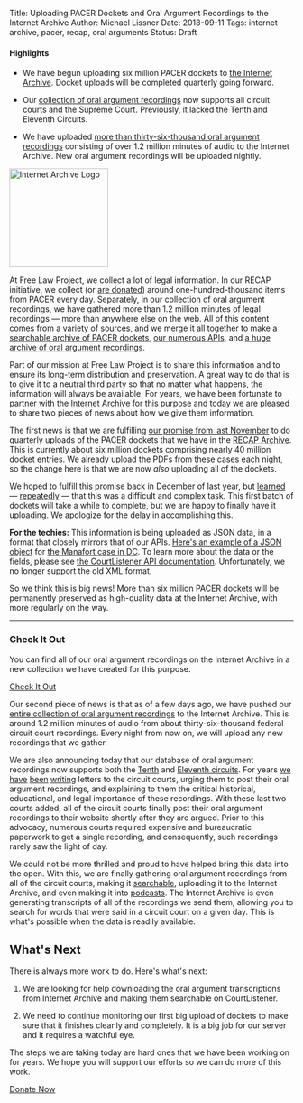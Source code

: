 Title: Uploading PACER Dockets and Oral Argument Recordings to the Internet Archive 
Author: Michael Lissner
Date: 2018-09-11
Tags: internet archive, pacer, recap, oral arguments
Status: Draft


<div class="well">
<h4>Highlights</h4>
<ul>
  <li><p>We have begun uploading six million PACER dockets to <a href="https://archive.org/details/usfederalcourts" target="_blank">the Internet Archive</a>. Docket uploads will be completed quarterly going forward.</p></li>
 
  <li><p>Our <a href="https://www.courtlistener.com/audio/" target="_blank">collection of oral argument recordings</a> now supports all circuit courts and the Supreme Court. Previously, it lacked the Tenth and Eleventh Circuits.</p></li>
 
  <li><p>We have uploaded <a href="https://archive.org/details/uscourtsoralarguments" target="_blank">more than thirty-six-thousand oral argument recordings</a> consisting of over 1.2 million minutes of audio to the Internet Archive. New oral argument recordings will be uploaded nightly.</p></li>
</ul>
</div>

<div class="right-image">
    <img src="{filename}/images/logos/internet-archive.svg"
         alt="Internet Archive Logo"
         class="img-responsive"
         height="175"
         width="175">
</div>

<!-- PELICAN_BEGIN_SUMMARY -->
At Free Law Project, we collect a lot of legal information. In our RECAP initiative, we collect (or [are donated][recap]) around one-hundred-thousand items from PACER every day. Separately, in our collection of oral argument recordings, we have gathered more than 1.2 million minutes of legal recordings — more than anywhere else on the web. All of this content comes from [a variety of sources][coverage], and we merge it all together to make [a searchable archive of PACER dockets][recap-archive], [our numerous APIs][api], and [a huge archive of oral argument recordings][oa].


Part of our mission at Free Law Project is to share this information and to ensure its long-term distribution and preservation. A great way to do that is to give it to a neutral third party so that no matter what happens, the information will always be available. For years, we have been fortunate to partner with the [Internet Archive][ia] for this purpose and today we are pleased to share two pieces of news about how we give them information.
<!-- PELICAN_END_SUMMARY -->

The first news is that we are fulfilling [our promise from last November][promise] to do quarterly uploads of the PACER dockets that we have in the [RECAP Archive][recap-archive]. This is currently about six million dockets comprising nearly 40 million docket entries. We already upload the PDFs from these cases each night, so the change here is that we are now *also* uploading all of the dockets. 

We hoped to fulfill this promise back in December of last year, but [learned][gh1] — [repeatedly][gh2] — that this was a difficult and complex task. This first batch of dockets will take a while to complete, but we are happy to finally have it uploading. We apologize for the delay in accomplishing this.

<p class="alert bg-warning"><i class="fa fa-bug"></i> <strong>For the techies:</strong> This information is being uploaded as JSON data, in a format that closely mirrors that of our APIs. <a href="https://archive.org/download/gov.uscourts.dcd.190597/gov.uscourts.dcd.190597.docket.json">Here's an example of a JSON object</a> for <a href="https://www.courtlistener.com/docket/6183591/united-states-v-manafort/">the Manafort case in DC</a>. To learn more about the data or the fields, please see <a href="https://www.courtlistener.com/api/rest-info/">the CourtListener API documentation</a>. Unfortunately, we no longer support the old XML format.
</p>

So we think this is big news! More than six million PACER dockets will be permanently preserved as high-quality data at the Internet Archive, with more regularly on the way.

---

<div class="col-xs-5 pull-right col-sm-3 bg-primary">
    <h3>Check It Out</h3>
    <p>You can find all of our oral argument recordings on the Internet Archive in a new collection we have created for this purpose.
    </p>
    <p><a href="https://archive.org/details/uscourtsoralarguments" target="_blank" class="btn btn-info btn-block">Check It Out</a>
</div>

Our second piece of news is that as of a few days ago, we have pushed our [entire collection of oral argument recordings][oa] to the Internet Archive. This is around 1.2 million minutes of audio from about thirty-six-thousand federal circuit court recordings. Every night from now on, we will upload any new recordings that we gather.

We are also announcing today that our database of oral argument recordings now supports both the [Tenth][ca10] and [Eleventh circuits][ca11]. For years [we][letter1] [have][letter2] [been][letter3] [writing][letter4] letters to the circuit courts, urging them to post their oral argument recordings, and explaining to them the critical historical, educational, and legal importance of these recordings. With these last two courts added, all of the circuit courts finally post their oral argument recordings to their website shortly after they are argued. Prior to this advocacy, numerous courts required expensive and bureaucratic paperwork to get a single recording, and consequently, such recordings rarely saw the light of day.

We could not be more thrilled and proud to have helped bring this data into the open. With this, we are finally gathering oral argument recordings from all of the circuit courts, making it [searchable][oa], uploading it to the Internet Archive, and even making it into [podcasts][podcasts]. The Internet Archive is even generating transcripts of all of the recordings we send them, allowing you to search for words that were said in a circuit court on a given day. This is what's possible when the data is readily available. 

## What's Next

There is always more work to do. Here's what's next:

1. We are looking for help downloading the oral argument transcriptions from Internet Archive and making them searchable on CourtListener.

1. We need to continue monitoring our first big upload of dockets to make sure that it finishes cleanly and completely. It is a big job for our server and it requires a watchful eye.

The steps we are taking today are hard ones that we have been working on for years. We hope you will support our efforts so we can do more of this work.

<a href="https://www.courtlistener.com/donate/?referrer=ia-announcement" class="btn btn-danger btn-lg" target="_blank">
    <i class="fa fa-heart-o"></i> Donate Now
</a>


[ia]: https://archive.org

[c]: {filename}/pages/contact.md
[letter1]: {filename}/pdf/letters/Free%20Law%20Project%20Letter%20to%20CA2%20re%20Oral%20Argument%20Publication.pdf
[letter2]: {filename}/pdf/letters/letter-to-ca11-re-oral-arguments.pdf
[letter3]: {filename}/pdf/letters/letter-to-ca11-re-oral-arguments-rule-changes.pdf
[letter4]: {filename}/pdf/letters/letter-to-tim-tymkovich-re-oral-argument-recordings-at-ca10.pdf
[promise]: {filename}/new-recap.md
[recap]: {filename}/pages/recap.md

[api]: https://www.courtlistener.com/api/
[ca10]: https://www.courtlistener.com/?type=oa&order_by=score+desc&court=ca10
[ca11]: https://www.courtlistener.com/?type=oa&order_by=score+desc&court=ca11
[coverage]: https://www.courtlistener.com/coverage/
[oa]: https://www.courtlistener.com/audio/
[podcasts]: https://www.courtlistener.com/podcasts/
[recap-archive]: https://www.courtlistener.com/recap/

[gh1]: https://github.com/freelawproject/courtlistener/issues/783#issue-284855210
[gh2]: https://github.com/freelawproject/courtlistener/issues/783#issuecomment-410094127
